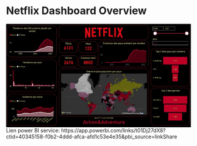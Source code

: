  # Netflix Dashboard Overview


<img src="dashboard_screenshot.JPG"
     style="float: left; margin-right: 20px;" />
     
  <p>Lien power BI service:
https://app.powerbi.com/links/t01Dj27dX8?ctid=40345158-f0b2-4ddd-afca-afd1c53e4e35&pbi_source=linkShare
<p>   
